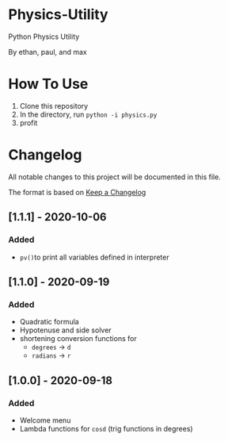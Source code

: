 # Physics-Utility
Python Physics Utility

By ethan, paul, and max

# How To Use

1. Clone this repository
2. In the directory, run `python -i physics.py`
3. profit

# Changelog

All notable changes to this project will be documented in this file.

The format is based on [Keep a Changelog](https://keepachangelog.com/en/1.0.0/)

## [1.1.1] - 2020-10-06

### Added

- `pv()`to print all variables defined in interpreter

## [1.1.0] - 2020-09-19

### Added

- Quadratic formula
- Hypotenuse and side solver
- shortening conversion functions for
  - `degrees` -> `d`
  - `radians` -> `r`

## [1.0.0] - 2020-09-18

### Added

- Welcome menu
- Lambda functions for `cosd` (trig functions in degrees)
